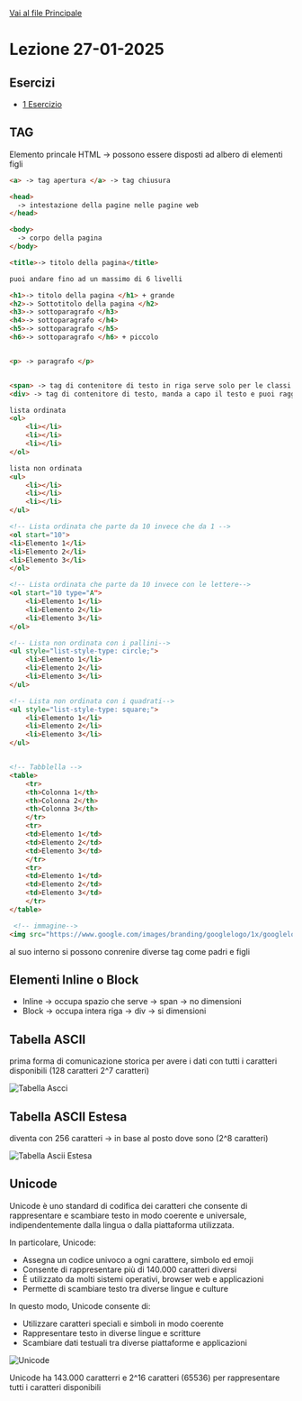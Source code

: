 [Vai al file Principale ](../../Readme.md)

# Lezione 27-01-2025

## Esercizi

- [1 Esercizio](Esercizi/1_Esercizio/)

## TAG

Elemento princale HTML -> possono essere disposti ad albero di elementi figli

```html
<a> -> tag apertura </a> -> tag chiusura

<head>
  -> intestazione della pagine nelle pagine web
</head>

<body>
  -> corpo della pagina
</body>

<title>-> titolo della pagina</title>

puoi andare fino ad un massimo di 6 livelli

<h1>-> titolo della pagina </h1> + grande
<h2>-> Sottotitolo della pagina </h2>
<h3>-> sottoparagrafo </h3>
<h4>-> sottoparagrafo </h4>
<h5>-> sottoparagrafo </h5>
<h6>-> sottoparagrafo </h6> + piccolo


<p> -> paragrafo </p>


<span> -> tag di contenitore di testo in riga serve solo per le classi e per raggiungere il testo</span>
<div> -> tag di contenitore di testo, manda a capo il testo e puoi raggiundere con delle classi dove quele testo ha le caratteristiche di quella classe</div>

lista ordinata
<ol>
    <li></li>
    <li></li>
    <li></li>
</ol>

lista non ordinata
<ul>
    <li></li>
    <li></li>
    <li></li>
</ul>

<!-- Lista ordinata che parte da 10 invece che da 1 -->
<ol start="10">
<li>Elemento 1</li>
<li>Elemento 2</li>
<li>Elemento 3</li>
</ol>

<!-- Lista ordinata che parte da 10 invece con le lettere-->
<ol start="10 type="A">
    <li>Elemento 1</li>
    <li>Elemento 2</li>
    <li>Elemento 3</li>
</ol>

<!-- Lista non ordinata con i pallini-->
<ul style="list-style-type: circle;">
    <li>Elemento 1</li>
    <li>Elemento 2</li>
    <li>Elemento 3</li>
</ul>

<!-- Lista non ordinata con i quadrati-->
<ul style="list-style-type: square;">
    <li>Elemento 1</li>
    <li>Elemento 2</li>
    <li>Elemento 3</li>
</ul>


<!-- Tabblella -->
<table>
    <tr>
    <th>Colonna 1</th>
    <th>Colonna 2</th>
    <th>Colonna 3</th>
    </tr>
    <tr>
    <td>Elemento 1</td>
    <td>Elemento 2</td>
    <td>Elemento 3</td>
    </tr>
    <tr>
    <td>Elemento 1</td>
    <td>Elemento 2</td>
    <td>Elemento 3</td>
    </tr>
</table>

 <!-- immagine-->
<img src="https://www.google.com/images/branding/googlelogo/1x/googlelogo_color_272x92dp.png" alt="Google Logo" width="272" height="92" />

```

al suo interno si possono conrenire diverse tag come padri e figli

## Elementi Inline o Block

- Inline -> occupa spazio che serve -> span -> no dimensioni
- Block -> occupa intera riga -> div -> si dimensioni

## Tabella ASCII

prima forma di comunicazione storica per avere i dati con tutti i caratteri disponibili (128 caratteri 2^7 caratteri)

![Tabella Ascci](https://th.bing.com/th/id/R.bcf26098d65dc039b385210134f05a20?rik=qchBuc5OMxZJsQ&riu=http%3a%2f%2fwww.pierolucarelli.it%2fcodiciascii%2fasciistd.gif&ehk=VJvBQBStaQ6mRj%2fqup1C1TRbWLW0Fv2NhC1xKOy3zd4%3d&risl=&pid=ImgRaw&r=0)



## Tabella ASCII Estesa

diventa con 256 caratteri -> in base al posto dove sono (2^8 caratteri)

![Tabella Ascii Estesa](https://ilmondoinformatico.com/wp-content/uploads/2019/02/tabella-caratteri-Ascii.jpg)

## Unicode

Unicode è uno standard di codifica dei caratteri che consente di rappresentare e scambiare testo in modo coerente e universale, indipendentemente dalla lingua o dalla piattaforma utilizzata.

In particolare, Unicode:

- Assegna un codice univoco a ogni carattere, simbolo ed emoji
- Consente di rappresentare più di 140.000 caratteri diversi
- È utilizzato da molti sistemi operativi, browser web e applicazioni
- Permette di scambiare testo tra diverse lingue e culture

In questo modo, Unicode consente di:

- Utilizzare caratteri speciali e simboli in modo coerente
- Rappresentare testo in diverse lingue e scritture
- Scambiare dati testuali tra diverse piattaforme e applicazioni

![Unicode](https://articles-images.sftcdn.net/wp-content/uploads/sites/4/2014/10/unicode-header.png)

Unicode ha 143.000 caratterri e 2^16 caratteri (65536) per rappresentare tutti i caratteri disponibili
